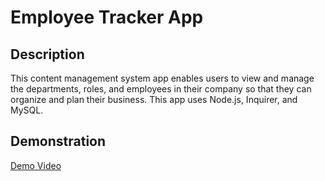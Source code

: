 # Employee Tracker App

## Description

This content management system app enables users to view and manage the departments, roles, and employees in their company so that they can organize and plan their business. This app uses Node.js, Inquirer, and MySQL.

## Demonstration

[Demo Video](https://www.loom.com/share/0bffc106d3ae41a98fe6de4f7918945a)
